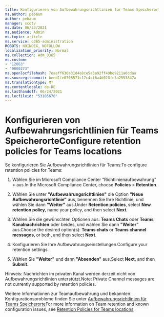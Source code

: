 ```yaml
---
title: Konfigurieren von Aufbewahrungsrichtlinien für Teams Speicherorte
ms.author: pebaum
author: pebaum
manager: scotv
ms.date: 06/23/2021
ms.audience: Admin
ms.topic: article
ms.service: o365-administration
ROBOTS: NOINDEX, NOFOLLOW
localization_priority: Normal
ms.collection: Adm_O365
ms.custom:
- "12063"
- "9000273"
ms.openlocfilehash: 7eaeff630a31d4e8ce5a3a92ff40be9211a0cdaa
ms.sourcegitcommit: beed1fe0708571c17c4cf6a4d028fc3a2553847a
ms.translationtype: MT
ms.contentlocale: de-DE
ms.lasthandoff: 06/24/2021
ms.locfileid: "53105670"
---
```

# <a name="configure-retention-policies-for-teams-locations"></a><span data-ttu-id="05edf-102">Konfigurieren von Aufbewahrungsrichtlinien für Teams Speicherorte</span><span class="sxs-lookup"><span data-stu-id="05edf-102">Configure retention policies for Teams locations</span></span>

<span data-ttu-id="05edf-103">So konfigurieren Sie Aufbewahrungsrichtlinien für Teams:</span><span class="sxs-lookup"><span data-stu-id="05edf-103">To configure retention policies for Teams:</span></span>

1. <span data-ttu-id="05edf-104">Wählen Sie im Microsoft Compliance Center "Richtlinienaufbewahrung"  >  aus.</span><span class="sxs-lookup"><span data-stu-id="05edf-104">In the Microsoft Compliance Center, choose **Policies** > **Retention**.</span></span>

1. <span data-ttu-id="05edf-105">Wählen Sie unter **"Aufbewahrungsrichtlinien"** die Option **"Neue Aufbewahrungsrichtlinie"** aus, benennen Sie Ihre Richtlinie, und wählen Sie dann **"Weiter"** aus.</span><span class="sxs-lookup"><span data-stu-id="05edf-105">Under **Retention policies**, select **New retention policy**, name your policy, and then select **Next**.</span></span>

1. <span data-ttu-id="05edf-106">Wählen Sie die gewünschten Optionen aus: **Teams Chats** oder **Teams Kanalnachrichten** oder beides, und wählen Sie dann **"Weiter"** aus.</span><span class="sxs-lookup"><span data-stu-id="05edf-106">Choose the desired option(s): **Teams chats** or **Teams channel messages**, or both, and then select **Next**.</span></span>

1. <span data-ttu-id="05edf-107">Konfigurieren Sie Ihre Aufbewahrungseinstellungen.</span><span class="sxs-lookup"><span data-stu-id="05edf-107">Configure your retention settings.</span></span> 

1. <span data-ttu-id="05edf-108">Wählen Sie **"Weiter"** und dann **"Absenden"** aus.</span><span class="sxs-lookup"><span data-stu-id="05edf-108">Select **Next**, and then **Submit**.</span></span>

<span data-ttu-id="05edf-109">Hinweis: Nachrichten im privaten Kanal werden derzeit nicht von Aufbewahrungsrichtlinien unterstützt.</span><span class="sxs-lookup"><span data-stu-id="05edf-109">Note: Private Channel messages are not currently supported by retention policies.</span></span>

<span data-ttu-id="05edf-110">Weitere Informationen zur Teamaufbewahrung und bekannten Konfigurationsprobleme finden Sie unter [Aufbewahrungsrichtlinien für Teams Speicherorte](/microsoft-365/compliance/create-retention-policies#retention-policy-for-teams-locations)</span><span class="sxs-lookup"><span data-stu-id="05edf-110">For more information on Team retention and known configuration issues, see [Retention Policies for Teams locations](/microsoft-365/compliance/create-retention-policies#retention-policy-for-teams-locations)</span></span>

